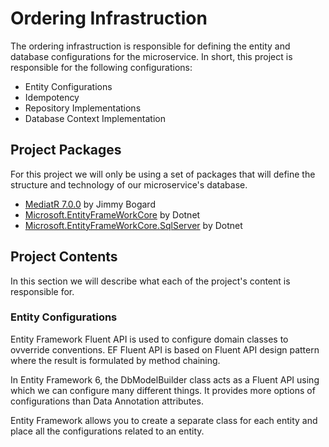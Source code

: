 ﻿# Ordering Infrastruction

The ordering infrastruction is responsible for defining the entity and database configurations for the microservice.
In short, this project is responsible for the following configurations:

- Entity Configurations
- Idempotency
- Repository Implementations
- Database Context Implementation

## Project Packages

For this project we will only be using a set of packages that will define the structure and technology of our microservice's database.

- [MediatR 7.0.0](https://github.com/jbogard/mediatr) by Jimmy Bogard
- [Microsoft.EntityFrameWorkCore](https://github.com/aspnet/EntityFrameworkCore) by Dotnet
- [Microsoft.EntityFrameWorkCore.SqlServer](https://github.com/aspnet/EntityFrameworkCore) by Dotnet

## Project Contents

In this section we will describe what each of the project's content is responsible for.

### Entity Configurations

Entity Framework Fluent API is used to configure domain classes to ovverride conventions. EF Fluent API is based on Fluent API design pattern where the result is formulated by method chaining.

In Entity Framework 6, the DbModelBuilder class acts as a Fluent API using which we can configure many different things. It provides more options of configurations than Data Annotation attributes.

Entity Framework allows you to create a separate class for each entity and place all the configurations related to an entity.
